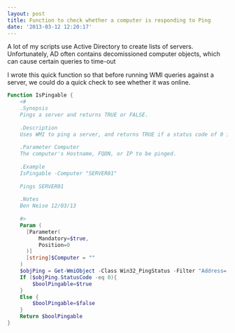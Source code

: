 ```yaml
---
layout: post
title: Function to check whether a computer is responding to Ping
date: '2013-03-12 12:20:17'
---
```



A lot of my scripts use Active Directory to create lists of servers. Unfortunately, AD often contains decomissioned computer objects, which can cause certain queries to time-out

I wrote this quick function so that before running WMI queries against a server, we could do a quick check to see whether it was online.

```powershell
Function IsPingable {
    <#
    .Synopsis
    Pings a server and returns TRUE or FALSE.
     
    .Description
    Uses WMI to ping a server, and returns TRUE if a status code of 0 is returned, otherwise returns FALSE. Useful for quick checks to see if a server exists and is online.
     
    .Parameter Computer
    The computer's Hostname, FQDN, or IP to be pinged.
 
    .Example
    IsPingable -Computer "SERVER01"
 
    Pings SERVER01
     
    .Notes
    Ben Neise 12/03/13
     
    #>
    Param (
      [Parameter(
          Mandatory=$true,
          Position=0
      )]
      [string]$Computer = ""
    )
    $objPing = Get-WmiObject -Class Win32_PingStatus -Filter "Address='$Computer'"
    If ($objPing.StatusCode -eq 0){
        $boolPingable=$true
    }
    Else {
        $boolPingable=$false
    }
    Return $boolPingable
}
```